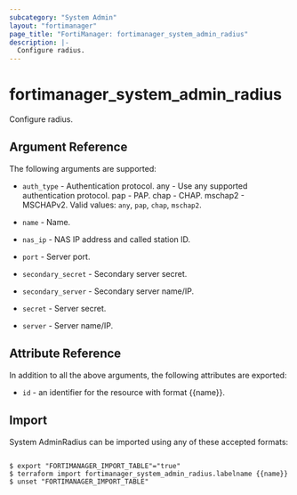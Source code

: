```yaml
---
subcategory: "System Admin"
layout: "fortimanager"
page_title: "FortiManager: fortimanager_system_admin_radius"
description: |-
  Configure radius.
---
```


# fortimanager_system_admin_radius
Configure radius.

## Argument Reference


The following arguments are supported:


* `auth_type` - Authentication protocol. any - Use any supported authentication protocol. pap - PAP. chap - CHAP. mschap2 - MSCHAPv2. Valid values: `any`, `pap`, `chap`, `mschap2`.

* `name` - Name.
* `nas_ip` - NAS IP address and called station ID.
* `port` - Server port.
* `secondary_secret` - Secondary server secret.
* `secondary_server` - Secondary server name/IP.
* `secret` - Server secret.
* `server` - Server name/IP.


## Attribute Reference

In addition to all the above arguments, the following attributes are exported:
* `id` - an identifier for the resource with format {{name}}.

## Import

System AdminRadius can be imported using any of these accepted formats:
```

$ export "FORTIMANAGER_IMPORT_TABLE"="true"
$ terraform import fortimanager_system_admin_radius.labelname {{name}}
$ unset "FORTIMANAGER_IMPORT_TABLE"
```

